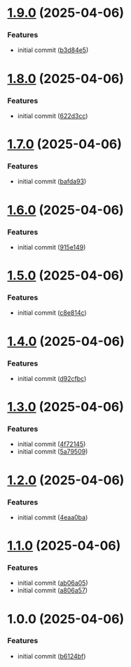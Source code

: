 # [1.9.0](https://github.com/liranme/redisinsight-secure/compare/v1.8.0...v1.9.0) (2025-04-06)


### Features

* initial commit ([b3d84e5](https://github.com/liranme/redisinsight-secure/commit/b3d84e5437b19c4bec637f9a84223755cba06e63))

# [1.8.0](https://github.com/liranme/redisinsight-secure/compare/v1.7.0...v1.8.0) (2025-04-06)


### Features

* initial commit ([622d3cc](https://github.com/liranme/redisinsight-secure/commit/622d3cc945cca722f6df617fe693df7e740639b4))

# [1.7.0](https://github.com/liranme/redisinsight-secure/compare/v1.6.0...v1.7.0) (2025-04-06)


### Features

* initial commit ([bafda93](https://github.com/liranme/redisinsight-secure/commit/bafda9371040e1fc4c6ea7f21961a0fce8a8b38b))

# [1.6.0](https://github.com/liranme/redisinsight-secure/compare/v1.5.0...v1.6.0) (2025-04-06)


### Features

* initial commit ([915e149](https://github.com/liranme/redisinsight-secure/commit/915e149d042a5b9c4b2976885449166aace79c2a))

# [1.5.0](https://github.com/liranme/redisinsight-secure/compare/v1.4.0...v1.5.0) (2025-04-06)


### Features

* initial commit ([c8e814c](https://github.com/liranme/redisinsight-secure/commit/c8e814c0593d8253ae81ba98c1fab22a06dce426))

# [1.4.0](https://github.com/liranme/redisinsight-secure/compare/v1.3.0...v1.4.0) (2025-04-06)


### Features

* initial commit ([d92cfbc](https://github.com/liranme/redisinsight-secure/commit/d92cfbc0e9a95ea0bec053168ebb2dffbf121487))

# [1.3.0](https://github.com/liranme/redisinsight-secure/compare/v1.2.0...v1.3.0) (2025-04-06)


### Features

* initial commit ([4f72145](https://github.com/liranme/redisinsight-secure/commit/4f721452138f7df9b2bebae3ada60fb8343fc4ce))
* initial commit ([5a79509](https://github.com/liranme/redisinsight-secure/commit/5a7950941aae932121255a439b5881450dd1c40d))

# [1.2.0](https://github.com/liranme/redisinsight-secure/compare/v1.1.0...v1.2.0) (2025-04-06)


### Features

* initial commit ([4eaa0ba](https://github.com/liranme/redisinsight-secure/commit/4eaa0ba3fb7af714bc6f164bcfd30b00815e8a8e))

# [1.1.0](https://github.com/liranme/redisinsight-secure/compare/v1.0.0...v1.1.0) (2025-04-06)


### Features

* initial commit ([ab06a05](https://github.com/liranme/redisinsight-secure/commit/ab06a055eca93ec5b1aea49722d065ba9ca9ac47))
* initial commit ([a806a57](https://github.com/liranme/redisinsight-secure/commit/a806a57dde18162d49fa4e5d582b84da1725350d))

# 1.0.0 (2025-04-06)


### Features

* initial commit ([b6124bf](https://github.com/liranme/redisinsight-secure/commit/b6124bf0856fc4d53f48e7e223de94ab98d708cc))
